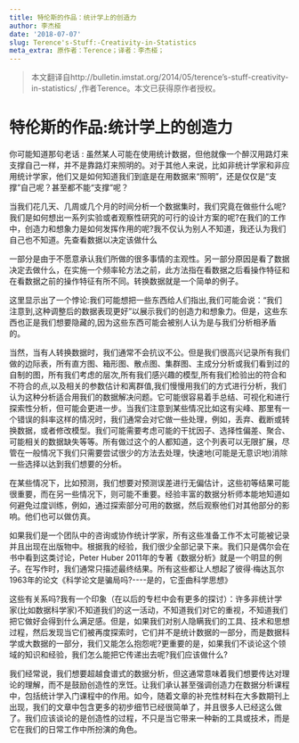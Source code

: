 ```yaml
---
title: 特伦斯的作品：统计学上的创造力
author: 李杰桠
date: '2018-07-07'
slug: Terence's-Stuff:-Creativity-in-Statistics
meta_extra: 原作者：Terence；译者：李杰桠；
---
```


>本文翻译自http://bulletin.imstat.org/2014/05/terence’s-stuff-creativity-in-statistics/ ,作者Terence。本文已获得原作者授权。


# 特伦斯的作品:统计学上的创造力

你可能知道那句老话 : 虽然某人可能在使用统计数据，但他就像一个醉汉用路灯来支撑自己一样，并不是靠路灯来照明的。对于其他人来说，比如非统计学家和非应用统计学家，他们又是如何知道我们到底是在用数据来“照明”，还是仅仅是“支撑”自己呢？甚至都不能“支撑”呢？

当我们花几天、几周或几个月的时间分析一个数据集时，我们究竟在做些什么呢?我们是如何想出一系列实验或者观察性研究的可行的设计方案的呢?在我们的工作中，创造力和想象力是如何发挥作用的呢?我不仅认为别人不知道，我还认为我们自己也不知道。先查看数据以决定该做什么

一部分是由于不愿意承认我们所做的很多事情的主观性。另一部分原因是看了数据决定去做什么，在实施一个频率轮方法之前，此方法指在看数据之后看操作特征和在看数据之前的操作特征有所不同。转换数据就是一个简单的例子。

这里显示出了一个悖论:我们可能想把一些东西给人们指出,我们可能会说：“我们注意到,这种调整后的数据表现更好”以展示我们的创造力和想象力。但是，这些东西也正是我们想要隐藏的,因为这些东西可能会被别人认为是与我们分析相矛盾的。

当然，当有人转换数据时，我们通常不会抗议不公。但是我们很高兴记录所有我们做的边际表，所有直方图、箱形图、散点图、集群图、主成分分析或我们看到过的自制的图，所有我们考虑的层次,所有我们感兴趣的模型,所有我们检验出的符合和不符合的点,以及相关的参数估计和离群值,我们慢慢用我们的方式进行分析，我们认为这种分析适合用我们的数据解决问题。它可能很容易着手总结、可视化和进行探索性分析，但可能会更进一步。当我们注意到某些情况比如这有尖峰、那里有一个错误的斜率这样的情况时，我们通常会对它做一些处理，例如，丢弃、截断或转换数据，或者修改模型。我们可能需要考虑可能的干扰因子、选择性偏差、聚合、可能相关的数据缺失等等。所有做过这个的人都知道，这个列表可以无限扩展，尽管在一般情况下我们只需要尝试很少的方法去处理，快速地(可能是无意识地)消除一些选择以达到我们想要的分析。

在某些情况下，比如预测，我们想要对预测误差进行无偏估计，这些初等结果可能很重要，而在另一些情况下，则可能不重要。经验丰富的数据分析师本能地知道如何避免过度训练，例如，通过探索部分可用的数据，然后观察他们对其他部分的影响。他们也可以做仿真。

如果我们是一个团队中的咨询或协作统计学家，所有这些准备工作不太可能被记录并且出现在出版物中。根据我的经验，我们很少全部记录下来。我们只是偶尔会在书中看到这类讨论，Peter Huber 2011年的专著《数据分析》就是一个明显的例子。在写作时，我们通常只描述最终结果。所有这些都让人想起了彼得·梅达瓦尔1963年的论文《科学论文是骗局吗?----是的，它歪曲科学思想》

这些有关系吗?我有一个印象（在以后的专栏中会有更多的探讨）：许多非统计学家(比如数据科学家)不知道我们的这一活动，不知道我们对它的重视，不知道我们把它做好会得到什么满足感。但是，如果我们对别人隐瞒我们的工具、技术和思想过程，然后发现当它们被再度探索时，它们并不是统计数据的一部分，而是数据科学或大数据的一部分，我们又能怎么抱怨呢?更重要的是，如果我们不谈论这个领域的知识和经验，我们怎么能把它传递出去呢?我们应该做什么?

我们经常说，我们想要超越食谱式的数据分析，但这通常意味着我们想要传达对理论的理解，而不是鼓励创造性的烹饪。让我们承认甚至强调创造力在数据分析课程中，包括统计学入门课程中的作用。如今，随着文章的补充性材料在大多数期刊上出现，我们的文章中包含更多的初步细节已经很简单了，并且很多人已经这么做了。我们应该谈论的是创造性的过程，不只是当它带来一种新的工具或技术，而是它在我们的日常工作中所扮演的角色。
